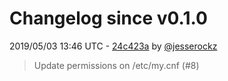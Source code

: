 # Changelog since v0.1.0

2019/05/03 13:46 UTC - [24c423a](https://github.com/hassio-addons/addon-nginx-proxy-manager/commit/24c423a4adc535880680c70b32a21637ac57704f) by [@jesserockz](https://github.com/jesserockz)
> Update permissions on /etc/my.cnf (#8) 

